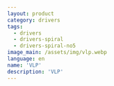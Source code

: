 ```yaml
---
layout: product
category: drivers
tags:
  - drivers
  - drivers-spiral
  - drivers-spiral-no5
image_main: /assets/img/vlp.webp
language: en
name: 'VLP'
description: 'VLP'
---
```

